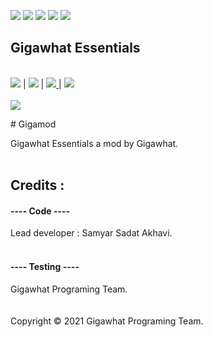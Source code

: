 ![](https://img.shields.io/circleci/build/github/samyarsadat/Gigawhat-Essentials) ![](https://img.shields.io/github/languages/top/samyarsadat/Gigawhat-Essentials?color=blueviolet) ![](https://img.shields.io/github/license/samyarsadat/Gigawhat-Essentials?color=blue) ![](https://img.shields.io/github/v/release/samyarsadat/Gigawhat-Essentials?display_name=tag&include_prereleases&label=version) ![](https://img.shields.io/github/issues/samyarsadat/Gigawhat-Essentials)

<p align="center">
  <b><h2>Gigawhat Essentials</h2></b><br>
  <a href="https://github.com/Wurmcraft/Server-Essentials/issues"><img src="https://img.shields.io/circleci/build/github/samyarsadat/Gigawhat-Essentials"></a>
  |
  <a href="https://www.curseforge.com/minecraft/mc-mods/server-essentials"><img src="https://img.shields.io/github/languages/top/samyarsadat/Gigawhat-Essentials?color=blueviolet"></a>
  |
  <a href="https://discord.gg/jMHgCAY"><img src="https://img.shields.io/github/license/samyarsadat/Gigawhat-Essentials?color=blue"> </a>
  |
  <a href="https://discord.gg/jMHgCAY"><img src="mg.shields.io/github/v/release/samyarsadat/Gigawhat-Essentials?display_name=tag&include_prereleases&label=version"> </a>
  <br><br>
  <img src="http://s.4cdn.org/image/title/105.gif">
</p>
# Gigamod

Gigawhat Essentials a mod by Gigawhat. <br>
 <br>

## Credits :

#### ---- Code ----

Lead developer : Samyar Sadat Akhavi. <br>
<br>

#### ---- Testing ----

Gigawhat Programing Team. <br>
<br>
<br>
Copyright © 2021 Gigawhat Programing Team.
